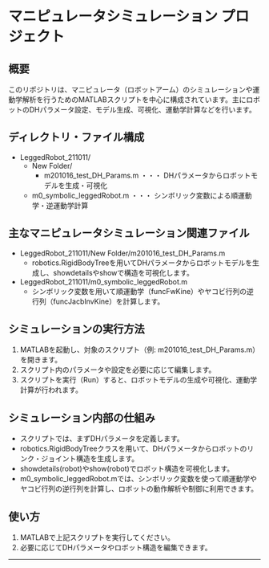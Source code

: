 # マニピュレータシミュレーション プロジェクト

## 概要
このリポジトリは、マニピュレータ（ロボットアーム）のシミュレーションや運動学解析を行うためのMATLABスクリプトを中心に構成されています。主にロボットのDHパラメータ設定、モデル生成、可視化、運動学計算などを行います。

## ディレクトリ・ファイル構成
- LeggedRobot_211011/
  - New Folder/
    - m201016_test_DH_Params.m ・・・ DHパラメータからロボットモデルを生成・可視化
  - m0_symbolic_leggedRobot.m ・・・ シンボリック変数による順運動学・逆運動学計算

## 主なマニピュレータシミュレーション関連ファイル
- LeggedRobot_211011/New Folder/m201016_test_DH_Params.m
  - robotics.RigidBodyTreeを用いてDHパラメータからロボットモデルを生成し、showdetailsやshowで構造を可視化します。
- LeggedRobot_211011/m0_symbolic_leggedRobot.m
  - シンボリック変数を用いて順運動学（funcFwKine）やヤコビ行列の逆行列（funcJacbInvKine）を計算します。

## シミュレーションの実行方法
1. MATLABを起動し、対象のスクリプト（例: m201016_test_DH_Params.m）を開きます。
2. スクリプト内のパラメータや設定を必要に応じて編集します。
3. スクリプトを実行（Run）すると、ロボットモデルの生成や可視化、運動学計算が行われます。

## シミュレーション内部の仕組み
- スクリプトでは、まずDHパラメータを定義します。
- robotics.RigidBodyTreeクラスを用いて、DHパラメータからロボットのリンク・ジョイント構造を生成します。
- showdetails(robot)やshow(robot)でロボット構造を可視化します。
- m0_symbolic_leggedRobot.mでは、シンボリック変数を使って順運動学やヤコビ行列の逆行列を計算し、ロボットの動作解析や制御に利用できます。

## 使い方
1. MATLABで上記スクリプトを実行してください。
2. 必要に応じてDHパラメータやロボット構造を編集できます。

---